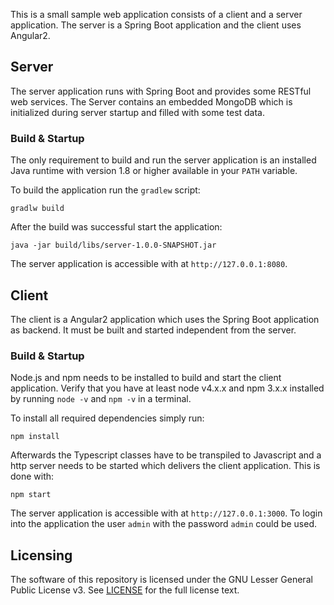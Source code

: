 
This is a small sample web application consists of a client and a server 
application. The server is a Spring Boot application and the client
uses Angular2.

## Server

The server application runs with Spring Boot and provides some RESTful
web services. The Server contains an embedded MongoDB which is initialized
during server startup and filled with some test data.

### Build & Startup

The only requirement to build and run the server application is an 
installed Java runtime with version 1.8 or higher available in your
`PATH` variable.

To build the application run the `gradlew` script:

```
gradlw build
```

After the build was successful start the application:

```
java -jar build/libs/server-1.0.0-SNAPSHOT.jar
```

The server application is accessible with at `http://127.0.0.1:8080`.

## Client

The client is a Angular2 application which uses the Spring Boot application
as backend. It must be built and started independent from the server. 

### Build & Startup

Node.js and npm needs to be installed to build and start the client
application. Verify that you have at least node v4.x.x and  npm 3.x.x 
installed by running `node -v` and `npm -v` in a terminal. 

To install all required dependencies simply run:

```
npm install
```

Afterwards the Typescript classes have to be transpiled to Javascript and a 
http server needs to be started which delivers the client application. 
This is done with:

```
npm start
```

The server application is accessible with at `http://127.0.0.1:3000`. To
login into the application the user `admin` with the password `admin` 
could be used.

## Licensing
The software of this repository is licensed under the GNU Lesser General 
Public License v3. See [LICENSE](https://github.com/nerdcoding/angular2-spring-boot/blob/master/LICENSE) 
for the full license text.